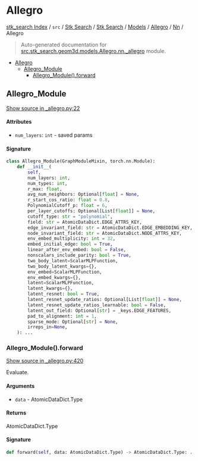 # Allegro

[stk_search Index](../../../../../../README.md#stk_search-index) / `src` / [Stk Search](../../../../index.md#stk-search) / [Stk Search](../../../../index.md#stk-search) / [Models](../../index.md#models) / [Allegro](../index.md#allegro) / [Nn](./index.md#nn) / Allegro

> Auto-generated documentation for [src.stk_search.geom3d.models.Allegro.nn._allegro](https://github.com/mohammedazzouzi15/STK_search/blob/main/src/stk_search/geom3d/models/Allegro/nn/_allegro.py) module.

- [Allegro](#allegro)
  - [Allegro_Module](#allegro_module)
    - [Allegro_Module().forward](#allegro_module()forward)

## Allegro_Module

[Show source in _allegro.py:22](https://github.com/mohammedazzouzi15/STK_search/blob/main/src/stk_search/geom3d/models/Allegro/nn/_allegro.py#L22)

#### Attributes

- `num_layers`: `int` - saved params


#### Signature

```python
class Allegro_Module(GraphModuleMixin, torch.nn.Module):
    def __init__(
        self,
        num_layers: int,
        num_types: int,
        r_max: float,
        avg_num_neighbors: Optional[float] = None,
        r_start_cos_ratio: float = 0.8,
        PolynomialCutoff_p: float = 6,
        per_layer_cutoffs: Optional[List[float]] = None,
        cutoff_type: str = "polynomial",
        field: str = AtomicDataDict.EDGE_ATTRS_KEY,
        edge_invariant_field: str = AtomicDataDict.EDGE_EMBEDDING_KEY,
        node_invariant_field: str = AtomicDataDict.NODE_ATTRS_KEY,
        env_embed_multiplicity: int = 32,
        embed_initial_edge: bool = True,
        linear_after_env_embed: bool = False,
        nonscalars_include_parity: bool = True,
        two_body_latent=ScalarMLPFunction,
        two_body_latent_kwargs={},
        env_embed=ScalarMLPFunction,
        env_embed_kwargs={},
        latent=ScalarMLPFunction,
        latent_kwargs={},
        latent_resnet: bool = True,
        latent_resnet_update_ratios: Optional[List[float]] = None,
        latent_resnet_update_ratios_learnable: bool = False,
        latent_out_field: Optional[str] = _keys.EDGE_FEATURES,
        pad_to_alignment: int = 1,
        sparse_mode: Optional[str] = None,
        irreps_in=None,
    ): ...
```

### Allegro_Module().forward

[Show source in _allegro.py:420](https://github.com/mohammedazzouzi15/STK_search/blob/main/src/stk_search/geom3d/models/Allegro/nn/_allegro.py#L420)

Evaluate.

#### Arguments

- `data` - AtomicDataDict.Type

#### Returns

AtomicDataDict.Type

#### Signature

```python
def forward(self, data: AtomicDataDict.Type) -> AtomicDataDict.Type: ...
```